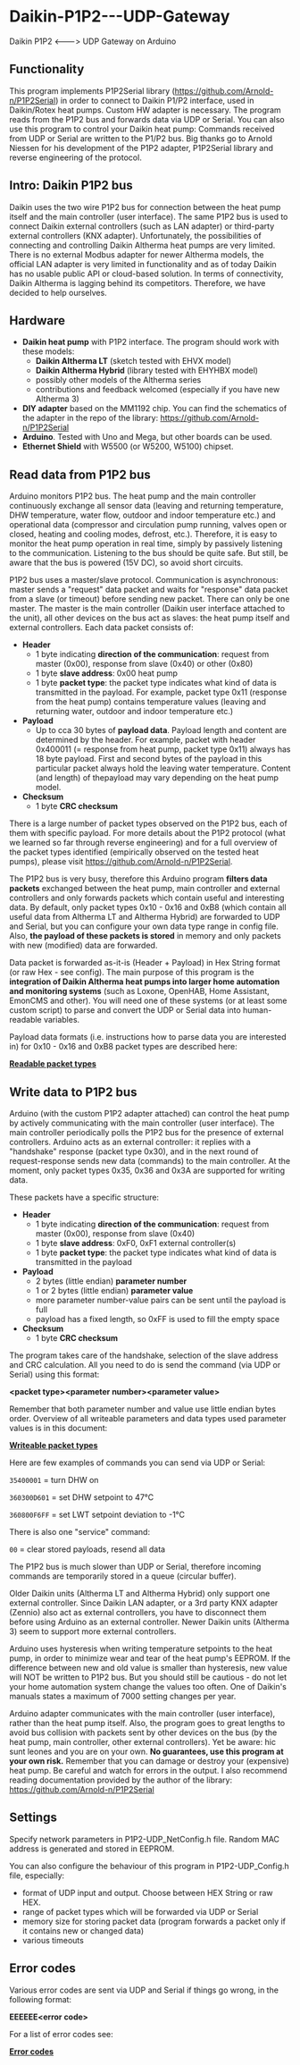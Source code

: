 # Daikin-P1P2---UDP-Gateway

Daikin P1P2 <---> UDP Gateway on Arduino

## Functionality

This program implements P1P2Serial library (https://github.com/Arnold-n/P1P2Serial) in order to connect to Daikin P1/P2 interface, used in Daikin/Rotex heat pumps. Custom HW adapter is necessary. The program reads from the P1P2 bus and forwards data via UDP or Serial. You can also use this program to control your Daikin heat pump: Commands received from UDP or Serial are written to the P1/P2 bus. Big thanks go to Arnold Niessen for his development of the P1P2 adapter, P1P2Serial library and reverse engineering of the protocol. 

## Intro: Daikin P1P2 bus

Daikin uses the two wire P1P2 bus for connection between the heat pump itself and the main controller (user interface). The same P1P2 bus is used to connect Daikin external controllers (such as LAN adapter) or third-party external controllers (KNX adapter). Unfortunately, the possibilities of connecting and controlling Daikin Altherma heat pumps are very limited. There is no external Modbus adapter for newer Altherma models, the official LAN adapter is very limited in functionality and as of today Daikin has no usable public API or cloud-based solution. In terms of connectivity, Daikin Altherma is lagging behind its competitors. Therefore, we have decided to help ourselves.

## Hardware

* **Daikin heat pump** with P1P2 interface. The program should work with these models:
  * **Daikin Altherma LT** (sketch tested with EHVX model)
  * **Daikin Altherma Hybrid** (library tested with EHYHBX model)
  * possibly other models of the Altherma series
  * contributions and feedback welcomed (especially if you have new Altherma 3)
* **DIY adapter** based on the MM1192 chip. You can find the schematics of the adapter in the repo of the library: https://github.com/Arnold-n/P1P2Serial
* **Arduino**. Tested with Uno and Mega, but other boards can be used.
* **Ethernet Shield** with W5500 (or W5200, W5100) chipset.

## Read data from P1P2 bus

Arduino monitors P1P2 bus. The heat pump and the main controller continuously exchange all sensor data (leaving and returning temperature, DHW temperature, water flow, outdoor and indoor temperature etc.) and operational data (compressor and circulation pump running, valves open or closed, heating and cooling modes, defrost, etc.). Therefore, it is easy to monitor the heat pump operation in real time, simply by passively listening to the communication. Listening to the bus should be quite safe. But still, be aware that the bus is powered (15V DC), so avoid short circuits.

P1P2 bus uses a master/slave protocol. Communication is asynchronous: master sends a "request" data packet and waits for "response" data packet from a slave (or timeout) before sending new packet. There can only be one master. The master is the main controller (Daikin user interface attached to the unit), all other devices on the bus act as slaves: the heat pump itself and external controllers. Each data packet consists of:

* **Header**
  * 1 byte indicating **direction of the communication**: request from master (0x00), response from slave (0x40) or other (0x80)
  * 1 byte **slave address**: 0x00 heat pump
  * 1 byte **packet type**: the packet type indicates what kind of data is transmitted in the payload. For example, packet type 0x11 (response from the heat pump) contains temperature values (leaving and returning water, outdoor and indoor temperature etc.)
* **Payload**
  * Up to cca 30 bytes of **payload data**. Payload length and content are determined by the header. For example, packet with header 0x400011 (= response from heat pump, packet type 0x11) always has 18 byte payload. First and second bytes of the payload in this particular packet always hold the leaving water temperature. Content (and length) of thepayload may vary depending on the heat pump model.
* **Checksum**
  * 1 byte **CRC checksum** 

There is a large number of packet types observed on the P1P2 bus, each of them with specific payload. For more details about the P1P2 protocol (what we learned so far through reverse engineering) and for a full overview of the packet types identified (empirically observed on the tested heat pumps), please visit https://github.com/Arnold-n/P1P2Serial.

The P1P2 bus is very busy, therefore this Arduino program **filters data packets** exchanged between the heat pump, main controller and external controllers and only forwards packets which contain useful and interesting data. By default, only packet types 0x10 - 0x16 and 0xB8 (which contain all useful data from Altherma LT and Altherma Hybrid) are forwarded to UDP and Serial, but you can configure your own data type range in config file. Also, **the payload of these packets is stored** in memory and only packets with new (modified) data are forwarded.

Data packet is forwarded as-it-is (Header + Payload) in Hex String format (or raw Hex - see config). The main purpose of this program is the **integration of Daikin Altherma heat pumps into larger home automation and monitoring systems** (such as Loxone, OpenHAB, Home Assistant, EmonCMS and other). You will need one of these systems (or at least some custom script) to parse and convert the UDP or Serial data into human-readable variables.

Payload data formats (i.e. instructions how to parse data you are interested in) for 0x10 - 0x16 and 0xB8 packet types are described here: 

**[Readable packet types](https://github.com/budulinek/Daikin-P1P2---UDP-Gateway/blob/main/Payload-data-read.md)**

## Write data to P1P2 bus

Arduino (with the custom P1P2 adapter attached) can control the heat pump by actively communicating with the main controller (user interface). The main controller periodically polls the P1P2 bus for the presence of external controllers. Arduino acts as an external controller: it replies with a "handshake" response (packet type 0x30), and in the next round of request-response sends new data (commands) to the main controller. At the moment, only packet types 0x35, 0x36 and 0x3A are supported for writing data.

These packets have a specific structure: 

* **Header**
  * 1 byte indicating **direction of the communication**: request from master (0x00), response from slave (0x40)
  * 1 byte **slave address**: 0xF0, 0xF1 external controller(s)
  * 1 byte **packet type**: the packet type indicates what kind of data is transmitted in the payload
* **Payload**
  * 2 bytes (little endian) **parameter number**
  * 1 or 2 bytes (little endian) **parameter value**
  * more parameter number-value pairs can be sent until the payload is full
  * payload has a fixed length, so 0xFF is used to fill the empty space 
* **Checksum**
  * 1 byte **CRC checksum** 

The program takes care of the handshake, selection of the slave address and CRC calculation. All you need to do is send the command (via UDP or Serial) using this format:

**\<packet type>\<parameter number>\<parameter value>**

Remember that both parameter number and value use little endian bytes order. Overview of all writeable parameters and data types used parameter values is in this document: 

[**Writeable packet types**](https://github.com/budulinek/Daikin-P1P2---UDP-Gateway/blob/main/Payload-data-write.md)

Here are few examples of commands you can send via UDP or Serial:

`35400001`	= turn DHW on

`360300D601`	= set DHW setpoint to 47°C

`360800F6FF`	= set LWT setpoint deviation to -1°C

There is also one "service" command:

`00`	= clear stored payloads, resend all data 

The P1P2 bus is much slower than UDP or Serial, therefore incoming commands are temporarily stored in a queue (circular buffer).

Older Daikin units (Altherma LT and Altherma Hybrid) only support one external controller. Since Daikin LAN adapter, or a 3rd party KNX adapter (Zennio) also act as external controllers, you have to disconnect them before using Arduino as an external controller. Newer Daikin units (Altherma 3) seem to support more external controllers.

Arduino uses hysteresis when writing temperature setpoints to the heat pump, in order to minimize wear and tear of the heat pump's EEPROM. If the difference between new and old value is smaller than hysteresis, new value  will NOT be written to P1P2 bus. But you should still be cautious - do not let your home automation system change the values too often. One of Daikin's manuals states a maximum of 7000 setting changes per year.

Arduino adapter communicates with the main controller (user interface), rather than the heat pump itself. Also, the program goes to great lengths to avoid bus collision with packets sent by other devices on the bus (by the heat pump, main controller, other external controllers). Yet be aware: hic sunt leones and you are on your own. **No guarantees, use this program at your own risk.** Remember that you can damage or destroy your (expensive) heat pump. Be careful and watch for errors in the output. I also recommend reading documentation provided by the author of the library: https://github.com/Arnold-n/P1P2Serial

## Settings

Specify network parameters in P1P2-UDP_NetConfig.h file. Random MAC address is generated and stored in EEPROM.

You can also configure the behaviour of this program in P1P2-UDP_Config.h file, especially:

* format of UDP input and output. Choose between HEX String or raw HEX.
* range of packet types which will be forwarded via UDP or Serial
* memory size for storing packet data (program forwards a packet only if it contains new or changed data)
* various timeouts

## Error codes

Various error codes are sent via UDP and Serial if things go wrong, in the following format:

**EEEEEE\<error code>**

For a list of error codes see:

**[Error codes](https://github.com/budulinek/Daikin-P1P2---UDP-Gateway/blob/main/Error-codes.md)**
